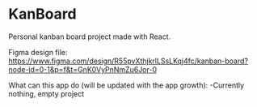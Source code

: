# KanBoard

Personal kanban board project made with React.

Figma design file: https://www.figma.com/design/R55pvXthjkrlLSsLKqj4fc/kanban-board?node-id=0-1&p=f&t=GnK0VyPnNmZu6Jor-0

What can this app do (will be updated with the app growth):
-Currently nothing, empty project
